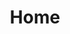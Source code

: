---
home: true
icon: home
title: Home
heroImage: /logo.webp
heroText: ClockworkPi-Fans Manual
tagline: To make your GameShell, DevTerm, uConsole to be more funny!
actions:
  - text: Get Started
    link: /gameshell/
    type: primary

  - text: Docs
    link: /guide/

features:
  - title: Markdown Enhance
    icon: markdown
    details: Add align, sup/sub script, footnote, tasklist, tex, flowchart, diagram, mark and presentation support in markdown
    link: https://theme-hope.vuejs.press/guide/markdown/

copyright: false
footer: Theme by <a href="https://theme-hope.vuejs.press/" target="_blank">VuePress Theme Hope</a> | GPLv3 Licensed, Copyright © 2023-present ClockworkPi-Fans
---
